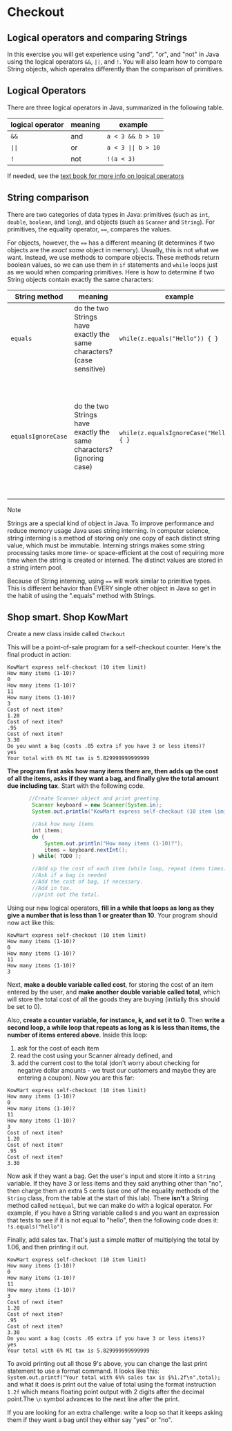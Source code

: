 # Checkout

## Logical operators and comparing Strings

In this exercise you will get experience using "and", "or", and "not" in Java using the logical operators `&&`, `||`, and `!`. You will also learn how to compare String objects, which operates differently than the comparison of primitives.

## Logical Operators

There are three logical operators in Java, summarized in the following table.

|logical operator | meaning | example |
| --- | --- | ---|
| `&&`  | and | `a < 3 && b > 10` |
| `\|\|` | or | `a < 3 \|\| b > 10` |
| `!` | not | `!(a < 3)` |

If needed, see the [text book for more info on logical operators](http://greenteapress.com/thinkapjava/html/thinkjava008.html#toc52)

## String comparison

There are two categories of data types in Java: primitives (such as `int`, `double`, `boolean`, and `long`), and objects (such as `Scanner` and `String`). For primitives, the equality operator, `==`, compares the values.

For objects, however, the `==` has a different meaning (it determines if two objects are the _exact same_ object in memory). Usually, this is not what we want. Instead, we use methods to compare objects. These methods return boolean values, so we can use them in `if` statements and `while` loops just as we would when comparing primitives. Here is how to determine if two String objects contain exactly the same characters:

| String method | meaning | example | in English |
| --- | --- | --- | --- |
| `equals` | do the two Strings have exactly the same characters? (case sensitive) | `while(z.equals("Hello")) { }` | Loop executes as long as z consists of _exactly_ the characters `Hello` |
| `equalsIgnoreCase` | do the two Strings have exactly the same characters? (ignoring case) | `while(z.equalsIgnoreCase("Hello")) { }` | Loop executes as long as z consists of the characters `Hello`, in any combination of uppercase and lowercase letters |

>[!NOTE]
> Strings are a special kind of object in Java. To improve performance and reduce memory usage Java uses string interning. In computer science, string interning is a method of storing only one copy of each distinct string value, which must be immutable. Interning strings makes some string processing tasks more time- or space-efficient at the cost of requiring more time when the string is created or interned. The distinct values are stored in a string intern pool.
>
> Because of String interning, using `==` will work similar to primitive types. This is different behavior than EVERY single other object in Java so get in the habit of using the ".equals" method with Strings.

## Shop smart. Shop KowMart

Create a new class inside called `Checkout`

This will be a point-of-sale program for a self-checkout counter. Here's the final product in action:

```text
KowMart express self-checkout (10 item limit)
How many items (1-10)?
0
How many items (1-10)?
11
How many items (1-10)?
3
Cost of next item?
1.20
Cost of next item?
.95
Cost of next item?
3.30
Do you want a bag (costs .05 extra if you have 3 or less items)?
yes
Your total with 6% MI tax is 5.829999999999999
```

__The program first asks how many items there are, then adds up the cost of all the items, asks if they want a bag, and finally give the total amount due including tax__. Start with the following code.

```java
       //Create Scanner object and print greeting.
        Scanner keyboard = new Scanner(System.in);
        System.out.println("KowMart express self-checkout (10 item limit)");

        //Ask how many items
        int items;
        do {
            System.out.println("How many items (1-10)?");
            items = keyboard.nextInt();
        } while( TODO );

        //Add up the cost of each item (while loop, repeat items times)
        //Ask if a bag is needed
        //Add the cost of bag, if necessary.
        //Add in tax.
        //print out the total.
```

Using our new logical operators, __fill in a while that loops as long as they give a number that is less than 1 or greater than 10__. Your program should now act like this:

```text
KowMart express self-checkout (10 item limit)
How many items (1-10)?
0
How many items (1-10)?
11
How many items (1-10)?
3
```

Next, __make a double variable called cost__, for storing the cost of an item entered by the user, and __make another double variable called total__, which will store the total cost of all the goods they are buying (initially this should be set to 0).

Also, __create a counter variable, for instance, k, and set it to 0__. Then __write a second loop, a while loop that repeats as long as k is less than items, the number of items entered above__. Inside this loop:

1. ask for the cost of each item
2. read the cost using your Scanner already defined, and
3. add the current cost to the total (don't worry about checking for negative dollar amounts - we trust our customers and maybe they are entering a coupon). Now you are this far:

```text
KowMart express self-checkout (10 item limit)
How many items (1-10)?
0
How many items (1-10)?
11
How many items (1-10)?
3
Cost of next item?
1.20
Cost of next item?
.95
Cost of next item?
3.30
```

Now ask if they want a bag. Get the user's input and store it into a `String` variable. If they have 3 or less items and they said anything other than "no", then charge them an extra 5 cents (use one of the equality methods of the `String` class, from the table at the start of this lab). There __isn't__ a String method called `notEqual`, but we can make do with a logical operator. For example, if you have a String variable called s and you want an expression that tests to see if it is not equal to "hello", then the following code does it: `!s.equals("hello")`

Finally, add sales tax. That's just a simple matter of multiplying the total by 1.06, and then printing it out.

```text
KowMart express self-checkout (10 item limit)
How many items (1-10)?
0
How many items (1-10)?
11
How many items (1-10)?
3
Cost of next item?
1.20
Cost of next item?
.95
Cost of next item?
3.30
Do you want a bag (costs .05 extra if you have 3 or less items)?
yes
Your total with 6% MI tax is 5.829999999999999
```

To avoid printing out all those 9's above, you can change the last print statement to use a format command. It looks like this: `System.out.printf("Your total with 6%% sales tax is $%1.2f\n",total);` and what it does is print out the value of total using the format instruction `1.2f` which means floating point output with 2 digits after the decimal point.The `\n` symbol advances to the next line after the print.

If you are looking for an extra challenge: write a loop so that it keeps asking them if they want a bag until they either say "yes" or "no".
